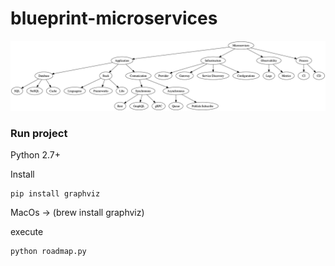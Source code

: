 # blueprint-microservices

![alt tag](https://github.com/emmanuelneri/microservices-roadmap/blob/master/images/roadmap.gv.png)

### Run project
Python 2.7+

Install
```
pip install graphviz
```

MacOs -> (brew install graphviz)

execute
```
python roadmap.py 
```